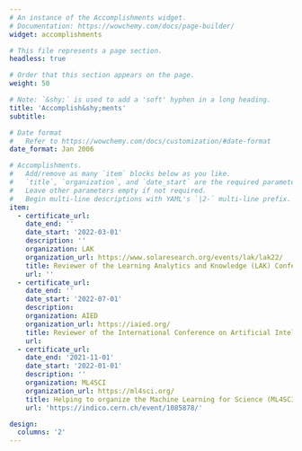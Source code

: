 ```yaml
---
# An instance of the Accomplishments widget.
# Documentation: https://wowchemy.com/docs/page-builder/
widget: accomplishments

# This file represents a page section.
headless: true

# Order that this section appears on the page.
weight: 50

# Note: `&shy;` is used to add a 'soft' hyphen in a long heading.
title: 'Accomplish&shy;ments'
subtitle:

# Date format
#   Refer to https://wowchemy.com/docs/customization/#date-format
date_format: Jan 2006

# Accomplishments.
#   Add/remove as many `item` blocks below as you like.
#   `title`, `organization`, and `date_start` are the required parameters.
#   Leave other parameters empty if not required.
#   Begin multi-line descriptions with YAML's `|2-` multi-line prefix.
item:
  - certificate_url:
    date_end: ''
    date_start: '2022-03-01'
    description: ''
    organization: LAK
    organization_url: https://www.solaresearch.org/events/lak/lak22/
    title: Reviewer of the Learning Analytics and Knowledge (LAK) Conference
    url: ''
  - certificate_url: 
    date_end: ''
    date_start: '2022-07-01'
    description: 
    organization: AIED
    organization_url: https://iaied.org/
    title: Reviewer of the International Conference on Artificial Intelligence in Education (AIED)
    url: 
  - certificate_url: 
    date_end: '2021-11-01'
    date_start: '2022-01-01'
    description: ''
    organization: ML4SCI
    organization_url: https://ml4sci.org/
    title: Helping to organize the Machine Learning for Science (ML4SCI) 2021 Hackathon
    url: 'https://indico.cern.ch/event/1085878/'

design:
  columns: '2'
---
```

